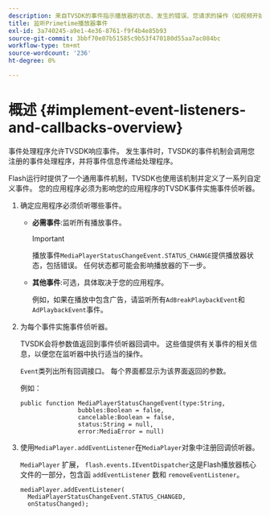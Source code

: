 ```yaml
---
description: 来自TVSDK的事件指示播放器的状态、发生的错误、您请求的操作（如视频开始播放）的完成情况，或隐式发生的操作（如广告结束）。
title: 监听Primetime播放器事件
exl-id: 3a740245-a9e1-4e36-8761-f9f4b4e85b93
source-git-commit: 3bbf70e07b51585c9b53f470180d55aa7ac084bc
workflow-type: tm+mt
source-wordcount: '236'
ht-degree: 0%

---
```


# 概述 {#implement-event-listeners-and-callbacks-overview}

事件处理程序允许TVSDK响应事件。 发生事件时，TVSDK的事件机制会调用您注册的事件处理程序，并将事件信息传递给处理程序。

Flash运行时提供了一个通用事件机制，TVSDK也使用该机制并定义了一系列自定义事件。 您的应用程序必须为影响您的应用程序的TVSDK事件实施事件侦听器。

1. 确定应用程序必须侦听哪些事件。

   * **必需事件**:监听所有播放事件。

      >[!IMPORTANT]
      >
      >播放事件`MediaPlayerStatusChangeEvent.STATUS_CHANGE`提供播放器状态，包括错误。 任何状态都可能会影响播放器的下一步。

   * **其他事件**:可选，具体取决于您的应用程序。

      例如，如果在播放中包含广告，请监听所有`AdBreakPlaybackEvent`和`AdPlaybackEvent`事件。

1. 为每个事件实施事件侦听器。

   TVSDK会将参数值返回到事件侦听器回调中。 这些值提供有关事件的相关信息，以便您在监听器中执行适当的操作。

   `Event`类列出所有回调接口。 每个界面都显示为该界面返回的参数。

   例如：

   ```
   public function MediaPlayerStatusChangeEvent(type:String,  
                   bubbles:Boolean = false,  
                   cancelable:Boolean = false,  
                   status:String = null,  
                   error:MediaError = null) 
   ```

1. 使用`MediaPlayer.addEventListener`在`MediaPlayer`对象中注册回调侦听器。

   `MediaPlayer` 扩展， `flash.events.IEventDispatcher`这是Flash播放器核心文件的一部分，包含函 `addEventListener` 数和 `removeEventListener`。

   ```
   mediaPlayer.addEventListener( 
     MediaPlayerStatusChangeEvent.STATUS_CHANGED,  
     onStatusChanged);
   ```
